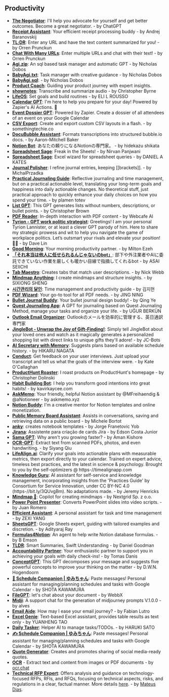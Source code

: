 ## Productivity
- [**The Negotiator**](https://chat.openai.com/g/g-TTTAK9GuS-the-negotia): I'll help you advocate for yourself  and get better outcomes. Become a great negotiator. - by ChatGPT
- [**Receipt Assistant**](https://chat.openai.com/g/g-WEi7DGCb3-receipt-assista): Your efficient receipt processing buddy - by Andrej Baranovskij
- [**TL;DR**](https://chat.openai.com/g/g-msr8lNumy-tl-d): Enter any URL and have the text content summarized for you! - by Orren Prunckun
- [**Chat With Many URLs**](https://chat.openai.com/g/g-5rBXWMTTN-chat-with-many-url): Enter multiple URLs and chat with their text! - by Orren Prunckun
- [**Agi.zip**](https://chat.openai.com/g/g-r4ckjls47-agi-zip): An sql based task manager and automatic GPT - by Nicholas Dobos
- [**BabyAgi.txt**](https://chat.openai.com/g/g-lzbeEOr9Y-babyagi-tx): Task manager with creative guidance - by Nicholas Dobos
- [**BabyAgi.sql**](https://chat.openai.com/g/g-HhC81CsaA-babyagi-sql): - by Nicholas Dobos
- [**Product Coach**](https://chat.openai.com/g/g-e0xH6MMQs-product-coach): Guiding your product journey with expert insights.
- [**shownotes**](https://chat.openai.com/g/g-gNH4K4Egg-show): Transcribe and summarize audio - by Christopher Byrne
- [**LifeOS**](https://chat.openai.com/g/g-Lmt2TBepG-lif): Set goals and build routines - by ELI L ROUSSO
- [**Calendar GPT**](https://chat.openai.com/g/g-8OcWVLenu-calendar-gp): I'm here to help you prepare for your day! Powered by Zapier's AI Actions. 🧡
- [**Event Dossier GPT**](https://chat.openai.com/g/g-G8lqP5Snj-event-dossier-gp): Powered by Zapier. Create a dossier of all attendees of an event on your Google Calendar
- [**CSV Export**](https://chat.openai.com/g/g-FfM6ncq4T-csv-exp): Create and export custom CSV layouts in a flash. - by somethingtechie.co
- [**DocuBubble Assistant**](https://chat.openai.com/g/g-KZyZmRjQm-docububble-assista): Formats transcriptions into structured bubble.io docs. - by Aaron-Mitchell Baker
- [**Notion Bot**](https://chat.openai.com/g/g-c504uNCWo-notion-b): あなたの頼りになるNotionの専門家。 - by hidekazu shikata
- [**Spreadsheet Sage**](https://chat.openai.com/g/g-7zSmZO0Vz-spreadsheet-sag): Freak in the Sheets! - by Nirvan Panjwani
- [**Spreadsheet Sage**](https://chat.openai.com/g/g-7zSmZO0Vz-spreadsheet-sag): Excel wizard for spreadsheet queries - by DANIEL A KATES
- [**Journal Polisher**](https://chat.openai.com/g/g-0bkf4mNTa-journal-polish): I refine journal entries, keeping [[brackets]]. - by MichalPrzadka
- [**Practical Journaling Guide**](https://chat.openai.com/g/g-XmLT1WY09-practical-journaling-guid): Reflective journaling and time management, but on a practical actionable level, translating your long-term goals and happiness into daily actionable changes.  No theoretical stuff, just practical approach to quickly enhance your daily choices on how you spend your time. - by plamen totev
- [**List GPT**](https://chat.openai.com/g/g-9NLD1n1fR-list-gp): This GPT generates lists without numbers, descriptions, or bullet points. - by Christopher Brown
- [**PDF Reader**](https://chat.openai.com/g/g-5jDGtDtXc-pdf-read): In-depth interaction with PDF content - by Webcafe AI
- [**Tyrion - GPT work politic strategist**](https://chat.openai.com/g/g-Cphvlgh3H-tyrion-gpt-work-politic-strategi): Greetings! I am your personal Tyrion Lannister, or at least a clever GPT parody of him. Here to share my strategic prowess and wit to help you navigate the game of workplace politics. Let’s outsmart your rivals and elevate your position! 🦁👑 - by Dave Lin
- [**Good Morning**](https://chat.openai.com/g/g-MzgWHh79J-good-morning): Your morning productivity partner. - by Milton Ezeh
- [**「それ本当は他人に任せられるんじゃないのbot」**](https://chat.openai.com/g/g-cGNuBLqyK-soreben-dang-hata-ren-niren-serarerunziyanainob): 部下や外注業者やAIに委託できていない作業を厳しくも暖かい目線で指摘してくれるbot - by ASAI SEIICHI
- [**Tab Maestro**](https://chat.openai.com/g/g-Swyay4fco-tab-ma): Creates tabs that match user descriptions. - by Nick Webb
- [**Mindmap Anything**](https://chat.openai.com/g/g-cT0umsiWF-mindmap-anything): I create mindmaps and structure insights. - by SIXIONG SHENG
- [**시간관리의 달인**](https://chat.openai.com/g/g-Lka1YQEkZ-sigangwanriyi-dali): Time management and productivity guide - by 김지현
- [**PDF Wizard**](https://chat.openai.com/g/g-WZoF9gEDY-pdf-wizard): Your go-to tool for all PDF needs. - by JING NING
- [**Bullet Journal Buddy**](https://chat.openai.com/g/g-3yqYgHLsR-bullet-journal-buddy): Your bullet journal design buddy! - by Qing Ye
- [**Quest Journaling App**](https://chat.openai.com/g/g-jLUEOKbHJ-quest-journaling-app): A GPT for journaling based on Quest Journaling Method, manage your tasks and organize your life. - by UĞUR BERKÜN
- [**Outlook Email Organizer**](https://chat.openai.com/g/g-bBX6RE9dP-outlook-email-organiz): Outlookのメールを効率的に管理する、英日通訳専門家
- [**JingleBot - Unwrap the Joy of Gift-Finding!**](https://chat.openai.com/g/g-gsiVdphij-jinglebot-unwrap-the-joy-of-gift-finding): Simply tell JingleBot about your loved ones and watch as it magically generates a personalized shopping list with direct links to unique gifts they'll adore! - by JC-Bots
- [**AI Secretary with Memory**](https://chat.openai.com/g/g-Kc7CCglmn-ai-secretary-with-memory): Suggests plans based on available schedule history. - by HIKARU NAGATA
- [**Conduct**](https://chat.openai.com/g/g-xIAMKnaDA-cond): Get feedback on your user interviews. Just upload your transcript and tell us what the goals of the interview were. - by Kate O'Callaghan
- [**ProductHunt Roaster**](https://chat.openai.com/g/g-VYWSEbmH2-producthunt-roa): I roast products on ProductHunt's homepage - by Christopher Dolinski
- [**Habit Building Bot**](https://chat.openai.com/g/g-mYQoHQiVp-habit-building-b): I help you transform good intentions into great habits! - by kavirkaycee.com
- [**AskMemo**](https://chat.openai.com/g/g-1tUeqFBow-ask): Your friendly, helpful Notion assistant by @MFreihaendig & @aNotioneer - by askmemo.xyz
- [**Notion Buddy**](https://chat.openai.com/g/g-iIB8oip3c-notion-buddy): I'm a creative mentor for Notion templates and online monetization.
- [**Public Memory Board Assistant**](https://chat.openai.com/g/g-3ssKt8JED-public-memory-board-assista): Assists in conversations, saving and retrieving data on a public board - by Michele Bortot
- [**anky**](https://chat.openai.com/g/g-DKne07mTu-anky): creates notebook templates - by Jorge Franetovic Yob
- [**Jirana**](https://chat.openai.com/g/g-1SASr5jet-jirana): Assistente para criação de cards Jira - by Edson Costa Junior
- [**Sama GPT**](https://chat.openai.com/g/g-Pondp6CCs-sama-gp): Why aren't you growing faster? - by Aman Kishore
- [**OCR-GPT**](https://chat.openai.com/g/g-L29PpDmgg-ocr-gp): Extract text from scanned PDFs, photos, and even handwriting. - by Siyang Qiu
- [**LifeAlign.ai**](https://chat.openai.com/g/g-PqvMfdypm-lifealign-ai): Clarify your goals into actionable plans with measurable metrics, then export directly to your calendar. Trained on expert advice, timeless best practices, and the latest in science & psychology. Brought to you by the self-optimizers @ https-//timealignapp.com
- [**Knowledge Guru**](https://chat.openai.com/g/g-3MnLHewny-knowledge-g): AI assistant for self-service and knowledge management, incorporating insights from the 'Practices Guide' by Consortium for Service Innovation, under CC BY-NC 4.0 (https-//bit.ly/3QUvgBm). No adaptations made. - by Jeremy Henricks
- [**Mindmap 🧠**](https://chat.openai.com/g/g-pkeXTdBQQ-mindmap): Copilot for creating mindmaps - by Nextgrid Sp. z o.o.
- [**Power Point Presenter**](https://chat.openai.com/g/g-7HyyaQf2k-power-point-p): Converts PowerPoint slides into video scripts. - by Juan  Romero
- [**Efficient Assistant**](https://chat.openai.com/g/g-o6ZuC3T1Z-efficient-assista): A personal assistant for task and time management - by ZEXI YANG
- [**SheetsGPT**](https://chat.openai.com/g/g-ROXHWHjBF-sheetsgp): Google Sheets expert, guiding with tailored examples and discretion. - by Adityaraj Ray
- [**Formulas4Notion**](https://chat.openai.com/g/g-dOkgulsbb-formulas4noti): An agent to help write Notion database formulas. - by B Emson
- [**TLDR**](https://chat.openai.com/g/g-ZOL2lvhpw-tld): Smart Summaries, Swift Understanding - by Daniel Goodman
- [**Accountability Partner**](https://chat.openai.com/g/g-PFgYfERqZ-accountability-pa): Your enthusiastic partner to support you in achieving your goals with daily check-ins! - by Tomas Danis
- [**ConceptGPT**](https://chat.openai.com/g/g-f4jZt1mA1-conceptgp): This GPT decomposes your message and suggests five powerful concepts to improve your thinking on the matter - by D.W.N. Hogendoorn
- [**📅 Schedule Companion | ゆみちゃん**](https://chat.openai.com/g/g-lmb6WNkvk-schedule-companion-yumitiya): Paste messages! Personal assistant for managing/planning schedules and tasks with Google Calendar - by SHOTA KAWAMURA
- [**FileGPT**](https://chat.openai.com/g/g-FG3HYZbgD-filegp): let's chat about your document - by WebbX
- [**Midji**](https://chat.openai.com/g/g-4hXVpNjE1-midji): A support chat for the generation of midjourney prompts V.1.0.0 - by alves
- [**Email Aide**](https://chat.openai.com/g/g-hviwh5HAr-email-aid): How may I ease your email journey? - by Fabian Lutro
- [**Excel Genie**](https://chat.openai.com/g/g-chBOK2ymp-excel-geni): Text-based Excel assistant, provides table results as text only - by YUANHENG TAO
- [**Daily Tasker**](https://chat.openai.com/g/g-EEGhXG6hm-daily-task): Helper AI to manage tasks/TODOs. - by HARUKI SATO
- [**✍ Schedule Companion | ゆみちゃん**](https://chat.openai.com/g/g-X71bJYLBe-schedule-companion-yumitiya): Paste messages! Personal assistant for managing/planning schedules and tasks with Google Calendar - by SHOTA KAWAMURA
- [**Quote Generator**](https://chat.openai.com/g/g-vq4XqbJxQ-quote-genera): Creates and promotes sharing of social media-ready quotes.
- [**OCR**](https://chat.openai.com/g/g-wETMBcESv-ocr) - Extract text and content from images or PDF documents - by [ocr.chat](https://get.ocr.chat/gpt)
- [**Technical RFP Expert**](https://chat.openai.com/g/g-APDSraFhe-technical-rfp-expert): Offers analysis and guidance on technology-focused RFPs, RFIs, and RFQs, focusing on technical aspects, risks, and regulations in a clear, factual manner. More details [here](https://github.com/mtdias/technical-rfp-expert-gpt-bot). - by [Mateus Dias](https://github.com/mtdias). 
